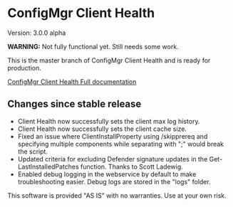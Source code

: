 # ConfigMgr Client Health

Version: 3.0.0 alpha

__WARNING:__ Not fully functional yet.  Still needs some work.

This is the master branch of ConfigMgr Client Health and is ready for production.

[ConfigMgr Client Health Full documentation](https://www.andersrodland.com/configmgr-client-health/)



## Changes since stable release

* Client Health now successfully sets the client max log history.
* Client Health now successfully sets the client cache size.
* Fixed an issue where ClientInstallProperty using /skipprereq and specifying multiple components while separating with ";" would break the script.
* Updated criteria for excluding Defender signature updates in the Get-LastInstalledPatches function. Thanks to Scott Ladewig.
* Enabled debug logging in the webservice by default to make troubleshooting easier. Debug logs are stored in the "logs" folder.


This software is provided "AS IS" with no warranties. Use at your own risk.
